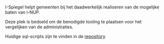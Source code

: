 I-Spiegel helpt gemeenten bij het daadwerkelijk realiseren van de mogelijke baten van i-NUP.

Deze plek is bedoeld om de benodigde tooling te plaatsen voor het vergelijken van de administraties.

Huidige sql-scripts zijn te vinden in de [repository](http://code.google.com/p/i-spiegel/source/browse/#svn%2Ftrunk%2Fexport)